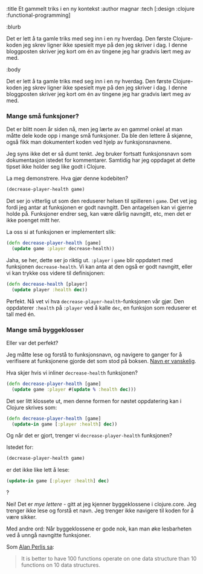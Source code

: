 :title Et gammelt triks i en ny kontekst
:author magnar
:tech [:design :clojure :functional-programming]

:blurb

Det er lett å ta gamle triks med seg inn i en ny hverdag. Den første
Clojure-koden jeg skrev ligner ikke spesielt mye på den jeg skriver i dag. I
denne bloggposten skriver jeg kort om én av tingene jeg har gradvis lært meg av
med.

:body

Det er lett å ta gamle triks med seg inn i en ny hverdag. Den første
Clojure-koden jeg skrev ligner ikke spesielt mye på den jeg skriver i dag. I
denne bloggposten skriver jeg kort om én av tingene jeg har gradvis lært meg av
med.

### Mange små funksjoner?

Det er blitt noen år siden nå, men jeg lærte av en gammel onkel at man måtte
dele kode opp i mange små funksjoner. Da ble den lettere å skjønne, også fikk
man dokumentert koden ved hjelp av funksjonsnavnene.

Jeg syns ikke det er så dumt tenkt. Jeg bruker fortsatt funksjonsnavn som
dokumentasjon istedet for kommentarer. Samtidig har jeg oppdaget at dette tipset
ikke holder seg like godt i Clojure.

La meg demonstrere. Hva gjør denne kodebiten?

```clj
(decrease-player-health game)
```

Det ser jo vitterlig ut som den reduserer helsen til spilleren i `game`. Det vet
jeg fordi jeg antar at funksjonen er godt navngitt. Den antagelsen kan vi gjerne
holde på. Funksjoner endrer seg, kan være dårlig navngitt, etc, men det er ikke
poenget mitt her.

La oss si at funksjonen er implementert slik:

```clj
(defn decrease-player-health [game]
  (update game :player decrease-health))
```

Jaha, se her, dette ser jo riktig ut. `:player` i `game` blir oppdatert med
funksjonen `decrease-health`. Vi kan anta at den også er godt navngitt, eller vi
kan trykke oss videre til definisjonen:

```clj
(defn decrease-health [player]
  (update player :health dec))
```

Perfekt. Nå vet vi hva `decrease-player-health`-funksjonen vår gjør. Den
oppdaterer `:health` på `:player` ved å kalle `dec`, en funksjon som reduserer
et tall med én.

### Mange små byggeklosser

Eller var det perfekt?

Jeg måtte lese og forstå to funksjonsnavn, og navigere to ganger for å
verifisere at funksjonene gjorde det som stod på boksen. [Navn er
vanskelig](https://martinfowler.com/bliki/TwoHardThings.html).

Hva skjer hvis vi inliner `decrease-health` funksjonen?

```clj
(defn decrease-player-health [game]
  (update game :player #(update % :health dec)))
```

Det ser litt klossete ut, men denne formen for nøstet oppdatering kan i Clojure
skrives som:

```clj
(defn decrease-player-health [game]
  (update-in game [:player :health] dec))
```

Og når det er gjort, trenger vi `decrease-player-health` funksjonen?

Istedet for:

```clj
(decrease-player-health game)
```

er det ikke like lett å lese:

```clj
(update-in game [:player :health] dec)
```

?

Nei! Det er *mye lettere* - gitt at jeg kjenner byggeklossene i clojure.core. Jeg
trenger ikke lese og forstå et navn. Jeg trenger ikke navigere til koden for å
være sikker.

Med andre ord: Når byggeklossene er gode nok, kan man øke lesbarheten ved å
unngå navngitte funksjoner.

Som [Alan Perlis sa](http://www.cs.yale.edu/homes/perlis-alan/quotes.html):

> It is better to have 100 functions operate on one data structure than 10 functions on 10 data structures.
